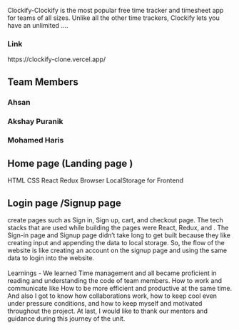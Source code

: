 Clockify-Clockify is the most popular free time tracker and timesheet app for teams of all sizes. Unlike all the other time trackers, Clockify lets you have an unlimited ....

<h3>Link</h3>https://clockify-clone.vercel.app/
<h2>Team Members

<h3>Ahsan</h3>

<h3>Akshay Puranik</h3>

<h3>Mohamed Haris</h3>

<h2>Home page (Landing page )</h2>

HTML 
CSS
React
Redux
Browser LocalStorage for Frontend


<h2>Login page /Signup page </h2>
 create pages such as Sign in, Sign up, cart, and checkout page. The tech stacks that are used while building the pages were React, Redux, and . The Sign-in page and Signup page didn’t take long to get built because they  like creating input and appending the data to local storage. So, the flow of the website is like creating an account on the signup page and using the same data to login into the website.
 <br/>
 <br/>
 Learnings -
We learned Time management and all became proficient in reading and understanding the code of team members.
How to work and communicate like 
How to be more efficient and productive at the same time.
And also I got to know how  collaborations work, how to keep cool even under pressure conditions, and how to keep myself and  motivated throughout the project.
At last, I would like to thank our mentors and guidance during this journey of the unit.

















